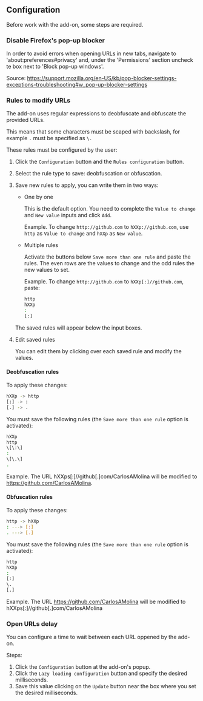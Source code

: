 ## Configuration

Before work with the add-on, some steps are required.

### Disable Firefox's pop-up blocker

In order to avoid errors when opening URLs in new tabs, navigate to 'about:preferences#privacy' and, under the 'Permissions' section uncheck te box next to 'Block pop-up windows'.

Source: <https://support.mozilla.org/en-US/kb/pop-blocker-settings-exceptions-troubleshooting#w_pop-up-blocker-settings>

### Rules to modify URLs

The add-on uses regular expressions to deobfuscate and obfuscate the provided URLs.

This means that some characters must be scaped with backslash, for example `.` must be specified as `\.`

These rules must be configured by the user:

1. Click the `Configuration` button and the `Rules configuration` button.
2. Select the rule type to save: deobfuscation or obfuscation.
3. Save new rules to apply, you can write them in two ways:

    - One by one

      This is the default option. You need to complete the `Value to change` and `New value` inputs and click `Add`.

      Example. To change `http://github.com` to `hXXp://github.com`, use `http` as `Value to change` and `hXXp` as `New value`.

    - Multiple rules

      Activate the buttons below `Save more than one rule` and paste the rules. The even rows are the values to change and the odd rules the new values to set.

      Example. To change `http://github.com` to `hXXp[:]//github.com`, paste:

      ```bash
      http
      hXXp
      :
      [:]
      ```
    The saved rules will appear below the input boxes.

4. Edit saved rules

    You can edit them by clicking over each saved rule and modify the values.

#### Deobfuscation rules

To apply these changes:

```bash
hXXp -> http
[:] -> :
[.] -> .
```

You must save the following rules (the `Save more than one rule` option is activated):

```bash
hXXp
http
\[\:\]
:
\[\.\]
.
```

Example. The URL hXXps[:]//github[.]com/CarlosAMolina will be modified to https://github.com/CarlosAMolina.

#### Obfuscation rules

To apply these changes:

```bash
http -> hXXp
: ---> [:]
. ---> [.]
```

You must save the following rules (the `Save more than one rule` option is activated):

```bash
http
hXXp
:
[:]
\.
[.]
```

Example. The URL https://github.com/CarlosAMolina will be modified to hXXps[:]//github[.]com/CarlosAMolina

### Open URLs delay

You can configure a time to wait between each URL oppened by the add-on.

Steps:

1. Click the `Configuration` button at the add-on's popup.
2. Click the `Lazy loading configuration` button and specify the desired milliseconds.
3. Save this value clicking on the `Update` button near the box where you set the desired milliseconds.
